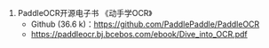 1. PaddleOCR开源电子书 《动手学OCR》
   - Github (36.6 k)：https://github.com/PaddlePaddle/PaddleOCR
   - https://paddleocr.bj.bcebos.com/ebook/Dive_into_OCR.pdf
   